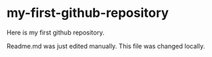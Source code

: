 # my-first-github-repository
Here is my first github repository.

Readme.md was just edited manually. This file was changed locally.
